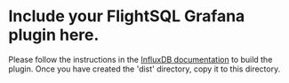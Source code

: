 # Include your FlightSQL Grafana plugin here.
Please follow the instructions in the [InfluxDB documentation]() to build the plugin. Once you have created the 'dist' directory, copy it to this directory.
